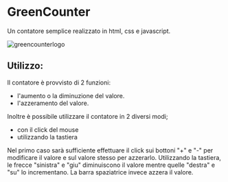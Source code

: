 # GreenCounter


Un contatore semplice realizzato in html, css e javascript.


![greencounterlogo](https://user-images.githubusercontent.com/85349333/125365851-4f892980-e375-11eb-89e7-aad64556c234.png)


## Utilizzo:

Il contatore è provvisto di 2 funzioni:
  - l'aumento o la diminuzione del valore.
  - l'azzeramento del valore.
  
Inoltre è possibile utilizzare il contatore in 2 diversi modi;
  - con il click del mouse
  - utilizzando la tastiera

Nel primo caso sarà sufficiente effettuare il click sui bottoni "+" e "-" per modificare il valore e sul valore stesso per azzerarlo.
Utilizzando la tastiera, le frecce "sinistra" e "giu" diminuiscono il valore mentre quelle "destra" e "su" lo incrementano. La barra spaziatrice invece azzera il valore.


